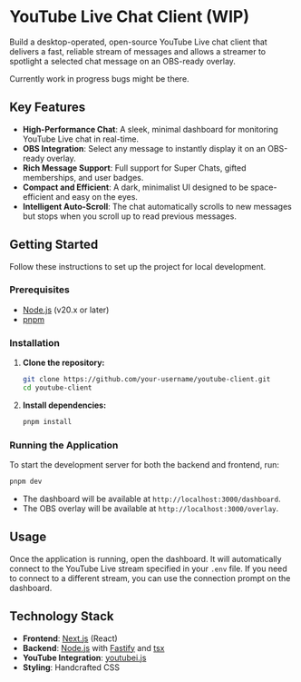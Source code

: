 # YouTube Live Chat Client (WIP)

Build a desktop-operated, open-source YouTube Live chat client that delivers a fast, reliable stream of messages and allows a streamer to spotlight a selected chat message on an OBS-ready overlay.

Currently work in progress bugs might be there.

## Key Features

- **High-Performance Chat**: A sleek, minimal dashboard for monitoring YouTube Live chat in real-time.
- **OBS Integration**: Select any message to instantly display it on an OBS-ready overlay.
- **Rich Message Support**: Full support for Super Chats, gifted memberships, and user badges.
- **Compact and Efficient**: A dark, minimalist UI designed to be space-efficient and easy on the eyes.
- **Intelligent Auto-Scroll**: The chat automatically scrolls to new messages but stops when you scroll up to read previous messages.

## Getting Started

Follow these instructions to set up the project for local development.

### Prerequisites

- [Node.js](https://nodejs.org/) (v20.x or later)
- [pnpm](https://pnpm.io/)

### Installation

1.  **Clone the repository:**

    ```bash
    git clone https://github.com/your-username/youtube-client.git
    cd youtube-client
    ```

2.  **Install dependencies:**

    ```bash
    pnpm install
    ```

### Running the Application

To start the development server for both the backend and frontend, run:

```bash
pnpm dev
```

- The dashboard will be available at `http://localhost:3000/dashboard`.
- The OBS overlay will be available at `http://localhost:3000/overlay`.

## Usage

Once the application is running, open the dashboard. It will automatically connect to the YouTube Live stream specified in your `.env` file. If you need to connect to a different stream, you can use the connection prompt on the dashboard.

## Technology Stack

- **Frontend**: [Next.js](https://nextjs.org/) (React)
- **Backend**: [Node.js](https://nodejs.org/) with [Fastify](https://www.fastify.io/) and [tsx](https://github.com/esbuild-kit/tsx)
- **YouTube Integration**: [youtubei.js](https://github.com/LuanRT/YouTube.js)
- **Styling**: Handcrafted CSS
